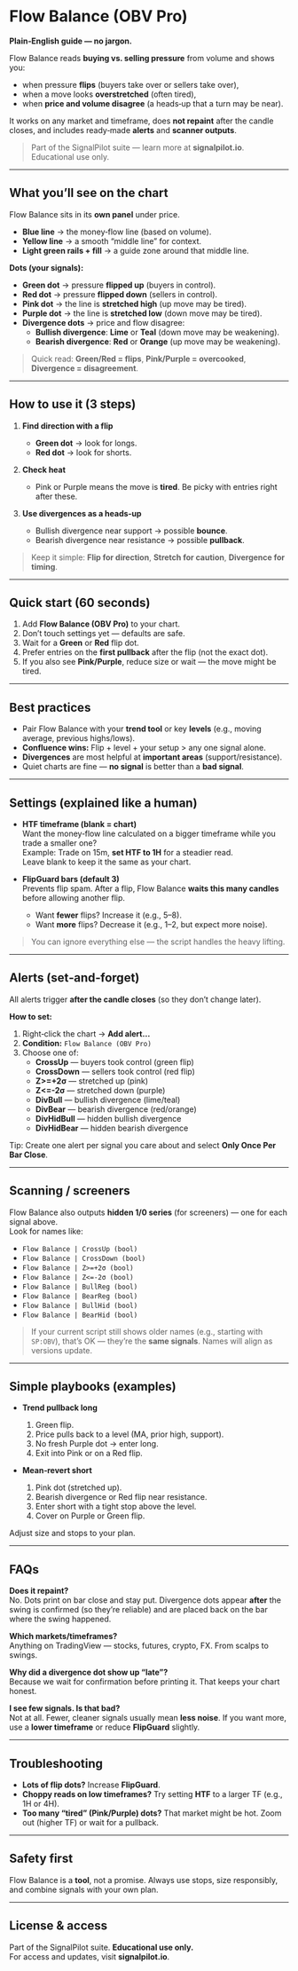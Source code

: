 # Flow Balance (OBV Pro)

**Plain‑English guide — no jargon.**

Flow Balance reads **buying vs. selling pressure** from volume and shows you:
- when pressure **flips** (buyers take over or sellers take over),
- when a move looks **overstretched** (often tired),
- when **price and volume disagree** (a heads‑up that a turn may be near).

It works on any market and timeframe, does **not repaint** after the candle closes, and includes ready‑made **alerts** and **scanner outputs**.

> Part of the SignalPilot suite — learn more at **signalpilot.io**. Educational use only.

---

## What you’ll see on the chart

Flow Balance sits in its **own panel** under price.

- **Blue line** → the money‑flow line (based on volume).
- **Yellow line** → a smooth “middle line” for context.
- **Light green rails + fill** → a guide zone around that middle line.

**Dots (your signals):**
- **Green dot** → pressure **flipped up** (buyers in control).
- **Red dot** → pressure **flipped down** (sellers in control).
- **Pink dot** → the line is **stretched high** (up move may be tired).
- **Purple dot** → the line is **stretched low** (down move may be tired).
- **Divergence dots** → price and flow disagree:
  - **Bullish divergence**: **Lime** or **Teal** (down move may be weakening).
  - **Bearish divergence**: **Red** or **Orange** (up move may be weakening).

> Quick read: **Green/Red = flips**, **Pink/Purple = overcooked**, **Divergence = disagreement**.

---

## How to use it (3 steps)

1) **Find direction with a flip**  
   - **Green dot** → look for longs.  
   - **Red dot** → look for shorts.

2) **Check heat**  
   - Pink or Purple means the move is **tired**. Be picky with entries right after these.

3) **Use divergences as a heads‑up**  
   - Bullish divergence near support → possible **bounce**.  
   - Bearish divergence near resistance → possible **pullback**.

> Keep it simple: **Flip for direction**, **Stretch for caution**, **Divergence for timing**.

---

## Quick start (60 seconds)

1. Add **Flow Balance (OBV Pro)** to your chart.  
2. Don’t touch settings yet — defaults are safe.  
3. Wait for a **Green** or **Red** flip dot.  
4. Prefer entries on the **first pullback** after the flip (not the exact dot).  
5. If you also see **Pink/Purple**, reduce size or wait — the move might be tired.

---

## Best practices

- Pair Flow Balance with your **trend tool** or key **levels** (e.g., moving average, previous highs/lows).
- **Confluence wins:** Flip + level + your setup > any one signal alone.
- **Divergences** are most helpful at **important areas** (support/resistance).
- Quiet charts are fine — **no signal** is better than a **bad signal**.

---

## Settings (explained like a human)

- **HTF timeframe (blank = chart)**  
  Want the money‑flow line calculated on a bigger timeframe while you trade a smaller one?  
  Example: Trade on 15m, **set HTF to 1H** for a steadier read.  
  Leave blank to keep it the same as your chart.

- **FlipGuard bars (default 3)**  
  Prevents flip spam. After a flip, Flow Balance **waits this many candles** before allowing another flip.  
  - Want **fewer** flips? Increase it (e.g., 5–8).  
  - Want **more** flips? Decrease it (e.g., 1–2, but expect more noise).

> You can ignore everything else — the script handles the heavy lifting.

---

## Alerts (set‑and‑forget)

All alerts trigger **after the candle closes** (so they don’t change later).

**How to set:**
1. Right‑click the chart → **Add alert…**  
2. **Condition:** `Flow Balance (OBV Pro)`  
3. Choose one of:
   - **CrossUp** — buyers took control (green flip)
   - **CrossDown** — sellers took control (red flip)
   - **Z>=+2σ** — stretched up (pink)
   - **Z<=-2σ** — stretched down (purple)
   - **DivBull** — bullish divergence (lime/teal)
   - **DivBear** — bearish divergence (red/orange)
   - **DivHidBull** — hidden bullish divergence
   - **DivHidBear** — hidden bearish divergence

Tip: Create one alert per signal you care about and select **Only Once Per Bar Close**.

---

## Scanning / screeners

Flow Balance also outputs **hidden 1/0 series** (for screeners) — one for each signal above.  
Look for names like:

- `Flow Balance | CrossUp (bool)`  
- `Flow Balance | CrossDown (bool)`  
- `Flow Balance | Z>=+2σ (bool)`  
- `Flow Balance | Z<=-2σ (bool)`  
- `Flow Balance | BullReg (bool)`  
- `Flow Balance | BearReg (bool)`  
- `Flow Balance | BullHid (bool)`  
- `Flow Balance | BearHid (bool)`

> If your current script still shows older names (e.g., starting with `SP:OBV`), that’s OK — they’re the **same signals**. Names will align as versions update.

---

## Simple playbooks (examples)

- **Trend pullback long**  
  1) Green flip.  
  2) Price pulls back to a level (MA, prior high, support).  
  3) No fresh Purple dot → enter long.  
  4) Exit into Pink or on a Red flip.

- **Mean‑revert short**  
  1) Pink dot (stretched up).  
  2) Bearish divergence or Red flip near resistance.  
  3) Enter short with a tight stop above the level.  
  4) Cover on Purple or Green flip.

Adjust size and stops to your plan.

---

## FAQs

**Does it repaint?**  
No. Dots print on bar close and stay put. Divergence dots appear **after** the swing is confirmed (so they’re reliable) and are placed back on the bar where the swing happened.

**Which markets/timeframes?**  
Anything on TradingView — stocks, futures, crypto, FX. From scalps to swings.

**Why did a divergence dot show up “late”?**  
Because we wait for confirmation before printing it. That keeps your chart honest.

**I see few signals. Is that bad?**  
Not at all. Fewer, cleaner signals usually mean **less noise**. If you want more, use a **lower timeframe** or reduce **FlipGuard** slightly.

---

## Troubleshooting

- **Lots of flip dots?** Increase **FlipGuard**.  
- **Choppy reads on low timeframes?** Try setting **HTF** to a larger TF (e.g., 1H or 4H).  
- **Too many “tired” (Pink/Purple) dots?** That market might be hot. Zoom out (higher TF) or wait for a pullback.

---

## Safety first

Flow Balance is a **tool**, not a promise. Always use stops, size responsibly, and combine signals with your own plan.

---

## License & access

Part of the SignalPilot suite. **Educational use only.**  
For access and updates, visit **signalpilot.io**.
